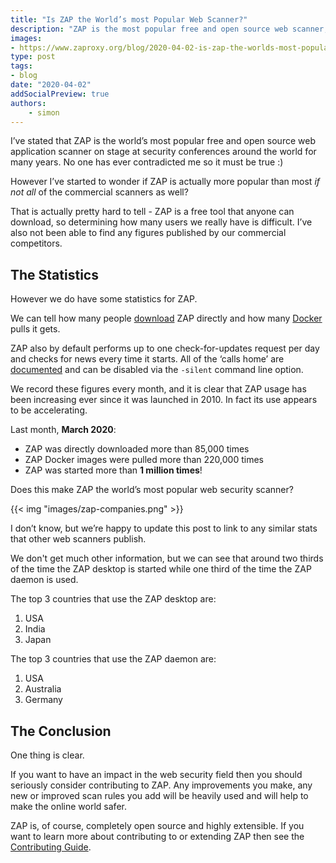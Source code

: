```yaml
---
title: "Is ZAP the World’s most Popular Web Scanner?"
description: "ZAP is the most popular free and open source web scanner, but maybe it's more popular than most/all commercial scanners too?"
images:
- https://www.zaproxy.org/blog/2020-04-02-is-zap-the-worlds-most-popular-web-scanner/images/zap-companies.png
type: post
tags:
- blog
date: "2020-04-02"
addSocialPreview: true
authors:
    - simon
---
```

I’ve stated that ZAP is the world’s most popular free and open source web application scanner on stage at security conferences around the world for many years. No one has ever contradicted me so it must be true :)

However I’ve started to wonder if ZAP is actually more popular than most _if not all_ of the commercial scanners as well?

That is actually pretty hard to tell - ZAP is a free tool that anyone can download, so determining how many users we really have is difficult. I’ve also not been able to find any figures published by our commercial competitors.

## The Statistics

However we do have some statistics for ZAP.

We can tell how many people [download](https://api.github.com/repos/zaproxy/zaproxy/releases/tags/v2.9.0) ZAP directly and how many [Docker](https://registry.hub.docker.com/v2/repositories/owasp/zap2docker-stable/) pulls it gets.

ZAP also by default performs up to one check-for-updates request per day and checks for news every time it starts. All of the ‘calls home’ are [documented](https://www.zaproxy.org/faq/what-calls-home-does-zap-make/) and can be disabled via the `-silent` command line option.

We record these figures every month, and it is clear that ZAP usage has been increasing ever since it was launched in 2010. In fact its use appears to be accelerating.

Last month, **March 2020**:
- ZAP was directly downloaded more than 85,000 times
- ZAP Docker images were pulled more than 220,000 times
- ZAP was started more than **1 million times**!

Does this make ZAP the world’s most popular web security scanner?
 
{{< img "images/zap-companies.png" >}}

I don’t know, but we’re happy to update this post to link to any similar stats that other web scanners publish.

We don't get much other information, but we can see that around two thirds of the time the ZAP desktop is started while one third of the time the ZAP daemon is used.

The top 3 countries that use the ZAP desktop are:
1. USA
1. India
1. Japan

The top 3 countries that use the ZAP daemon are:
1. USA
1. Australia
1. Germany

## The Conclusion

One thing is clear.

If you want to have an impact in the web security field then you should seriously consider contributing to ZAP. Any improvements you make, any new or improved scan rules you add will be heavily used and will help to make the online world safer. 

ZAP is, of course, completely open source and highly extensible. If you want to learn more about contributing to or extending ZAP then see the [Contributing Guide](https://github.com/zaproxy/zaproxy/blob/develop/CONTRIBUTING.md).
